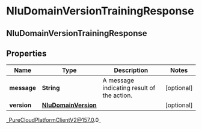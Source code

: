 # NluDomainVersionTrainingResponse

## NluDomainVersionTrainingResponse

## Properties

|Name | Type | Description | Notes|
|------------ | ------------- | ------------- | -------------|
| **message** | **String** | A message indicating result of the action. | [optional] |
| **version** | [**NluDomainVersion**](NluDomainVersion) |  | [optional] |



_PureCloudPlatformClientV2@157.0.0_
